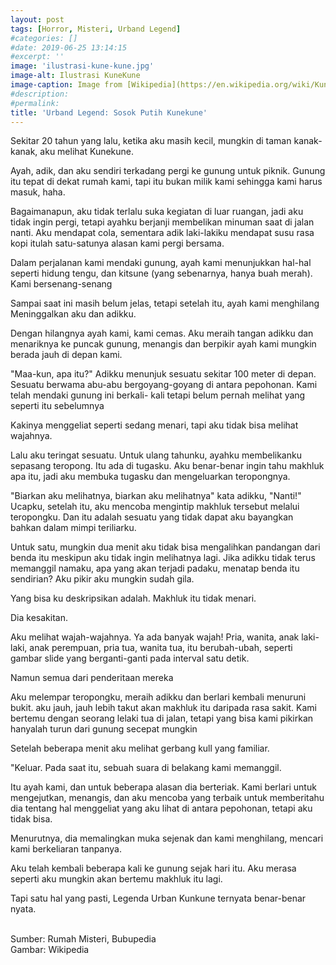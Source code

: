 ```yaml
---
layout: post
tags: [Horror, Misteri, Urband Legend]
#categories: []
#date: 2019-06-25 13:14:15
#excerpt: ''
image: 'ilustrasi-kune-kune.jpg'
image-alt: Ilustrasi KuneKune
image-caption: Image from [Wikipedia](https://en.wikipedia.org/wiki/Kunekune_%28urban_legend%29)
#description:
#permalink:
title: 'Urband Legend: Sosok Putih Kunekune'
---
```





Sekitar 20 tahun yang lalu, ketika aku masih kecil, mungkin di taman kanak-kanak, aku melihat Kunekune.

Ayah, adik, dan aku sendiri terkadang pergi ke gunung untuk piknik. Gunung itu tepat di dekat rumah kami, tapi itu bukan milik kami sehingga kami harus masuk, haha.

Bagaimanapun, aku tidak terlalu suka kegiatan di luar ruangan, jadi aku tidak ingin pergi, tetapi ayahku berjanji membelikan minuman saat di jalan nanti. Aku mendapat cola, sementara adik laki-lakiku mendapat susu rasa kopi itulah satu-satunya alasan kami pergi bersama.

Dalam perjalanan kami mendaki gunung, ayah kami menunjukkan hal-hal seperti hidung tengu, dan kitsune (yang sebenarnya, hanya buah merah). Kami bersenang-senang

Sampai saat ini masih belum jelas, tetapi setelah itu, ayah kami menghilang Meninggalkan aku dan adikku.

Dengan hilangnya ayah kami, kami cemas. Aku meraih tangan adikku dan menariknya ke puncak gunung, menangis dan berpikir ayah kami mungkin berada jauh di depan kami.

"Maa-kun, apa itu?" Adikku menunjuk sesuatu sekitar 100 meter di depan. Sesuatu berwama abu-abu bergoyang-goyang di antara pepohonan. Kami telah mendaki gunung ini berkali- kali tetapi belum pernah melihat yang seperti itu sebelumnya

Kakinya menggeliat seperti sedang menari, tapi aku tidak bisa melihat wajahnya.

Lalu aku teringat sesuatu. Untuk ulang tahunku, ayahku membelikanku sepasang teropong. Itu ada di tugasku. Aku benar-benar ingin tahu makhluk apa itu, jadi aku membuka tugasku dan mengeluarkan teropongnya.

"Biarkan aku melihatnya, biarkan aku melihatnya" kata adikku, "Nanti!" Ucapku,  setelah itu, aku mencoba mengintip makhluk tersebut melalui teropongku. Dan itu adalah sesuatu yang tidak dapat aku bayangkan bahkan dalam mimpi teriliarku.

Untuk satu, mungkin dua menit aku tidak bisa mengalihkan pandangan dari benda itu meskipun aku tidak ingin melihatnya lagi. Jika adikku tidak terus memanggil namaku, apa yang akan terjadi padaku, menatap benda itu sendirian? Aku pikir aku mungkin sudah gila.

Yang bisa ku deskripsikan adalah. Makhluk itu tidak menari.

Dia kesakitan.

Aku melihat wajah-wajahnya. Ya ada banyak wajah! Pria, wanita, anak laki-laki, anak perempuan, pria tua, wanita tua, itu berubah-ubah, seperti gambar slide yang berganti-ganti pada interval satu detik.

Namun semua dari penderitaan mereka

Aku melempar teropongku, meraih adikku dan berlari kembali menuruni bukit. aku jauh, jauh lebih takut akan makhluk itu daripada rasa sakit. Kami bertemu dengan seorang lelaki tua di jalan, tetapi yang bisa kami pikirkan hanyalah turun dari gunung secepat mungkin

Setelah beberapa menit aku melihat gerbang kull yang familiar.

"Keluar. Pada saat itu, sebuah suara di belakang kami memanggil.

Itu ayah kami, dan untuk beberapa alasan dia berteriak. Kami berlari untuk mengejutkan, menangis, dan aku mencoba yang terbaik untuk memberitahu dia tentang hal menggeliat yang aku lihat di antara pepohonan, tetapi aku tidak bisa.

Menurutnya, dia memalingkan muka sejenak dan kami menghilang, mencari kami berkeliaran tanpanya.

Aku telah kembali beberapa kali ke gunung sejak hari itu. Aku merasa seperti aku mungkin akan bertemu makhluk itu lagi.

Tapi satu hal yang pasti, Legenda Urban Kunkune ternyata benar-benar nyata.


<br>
Sumber: Rumah Misteri, Bubupedia<br>
Gambar: Wikipedia